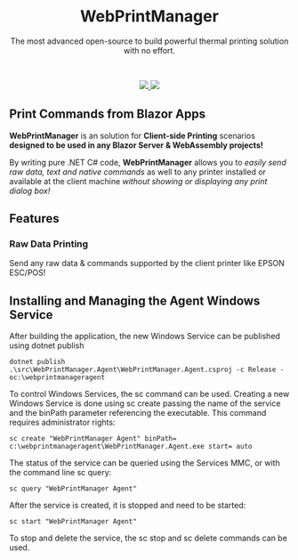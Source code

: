 <h1 align="center">WebPrintManager</h1>
<p align="center">The most advanced open-source to build powerful thermal printing solution with no effort.</p>
<br />
<p align="center">
  <a href="https://raw.githubusercontent.com/fabrimaciel/webprintmanager/main/LICENSE">
    <img src="https://img.shields.io/github/license/fabrimaciel/webprintmanager" />
  </a>
  <a href="https://github.com/fabrimaciel/webprintmanager/issues">
    <img src="https://img.shields.io/github/issues/fabrimaciel/webprintmanager" />
  </a>
</p>


## Print Commands from Blazor Apps

**WebPrintManager** is an solution for **Client-side Printing** scenarios **designed to be used in any Blazor Server & WebAssembly projects!**

By writing pure .NET C# code, **WebPrintManager** allows you to _easily send raw data, text and native commands_ as well to any printer installed or available at the client machine *without showing or displaying any print dialog box!*

## Features

### Raw Data Printing
Send any raw data & commands supported by the client printer like EPSON ESC/POS!

## Installing and Managing the Agent Windows Service

After building the application, the new Windows Service can be published using dotnet publish

````
dotnet publish .\src\WebPrintManager.Agent\WebPrintManager.Agent.csproj -c Release -oc:\webprintmanageragent
````

To control Windows Services, the sc command can be used. Creating a new Windows Service is done using sc create passing the name of the service and the binPath parameter referencing the executable. This command requires administrator rights:

````
sc create "WebPrintManager Agent" binPath= c:\webprintmanageragent\WebPrintManager.Agent.exe start= auto
````

The status of the service can be queried using the Services MMC, or with the command line sc query:

````
sc query "WebPrintManager Agent"
````

After the service is created, it is stopped and need to be started:

````
sc start "WebPrintManager Agent"
````

To stop and delete the service, the sc stop and sc delete commands can be used.